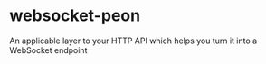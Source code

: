 # websocket-peon
An applicable layer to your HTTP API which helps you turn it into a WebSocket endpoint
